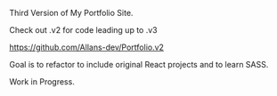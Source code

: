 Third Version of My Portfolio Site.

Check out .v2 for code leading up to .v3

https://github.com/Allans-dev/Portfolio.v2

Goal is to refactor to include original React projects and to learn SASS.

Work in Progress.
